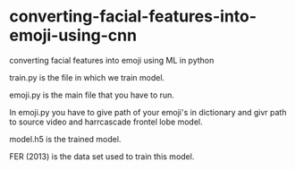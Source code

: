 # converting-facial-features-into-emoji-using-cnn
converting facial features into emoji using ML in python



train.py is the file in which we train model.

emoji.py is the main file that you have to run.

In emoji.py you have to give path of your emoji's in dictionary and 
givr path to source video and harrcascade frontel lobe model.


model.h5 is the trained model.

FER (2013) is the data set used to train this model.